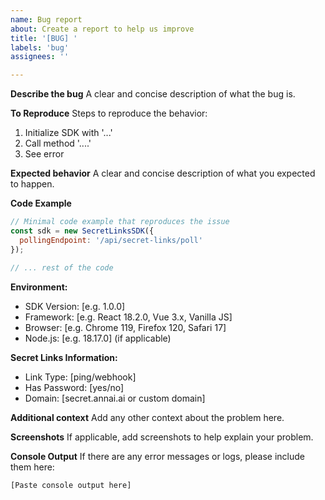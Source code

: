 ```yaml
---
name: Bug report
about: Create a report to help us improve
title: '[BUG] '
labels: 'bug'
assignees: ''

---
```


**Describe the bug**
A clear and concise description of what the bug is.

**To Reproduce**
Steps to reproduce the behavior:
1. Initialize SDK with '...'
2. Call method '....'
3. See error

**Expected behavior**
A clear and concise description of what you expected to happen.

**Code Example**
```javascript
// Minimal code example that reproduces the issue
const sdk = new SecretLinksSDK({
  pollingEndpoint: '/api/secret-links/poll'
});

// ... rest of the code
```

**Environment:**
 - SDK Version: [e.g. 1.0.0]
 - Framework: [e.g. React 18.2.0, Vue 3.x, Vanilla JS]
 - Browser: [e.g. Chrome 119, Firefox 120, Safari 17]
 - Node.js: [e.g. 18.17.0] (if applicable)

**Secret Links Information:**
 - Link Type: [ping/webhook]
 - Has Password: [yes/no]
 - Domain: [secret.annai.ai or custom domain]

**Additional context**
Add any other context about the problem here.

**Screenshots**
If applicable, add screenshots to help explain your problem.

**Console Output**
If there are any error messages or logs, please include them here:
```
[Paste console output here]
```